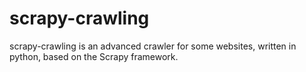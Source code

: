 # scrapy-crawling
scrapy-crawling is an advanced crawler for some websites, written in python, based on the Scrapy framework.
